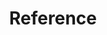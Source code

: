 ---
title: Reference
description: Reference documentation for Custom Resource Definitions (CRDs)
weight: 3
categories: [Spin Operator]
tags: [reference]
---